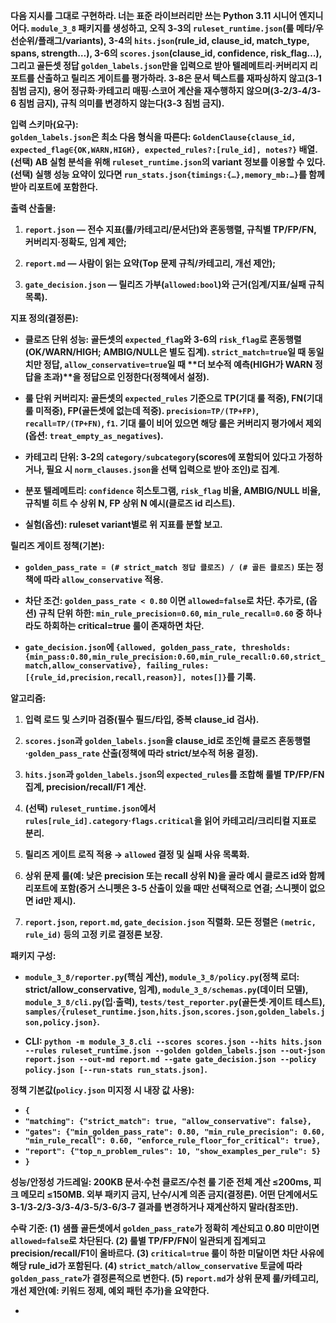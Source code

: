 **다음 지시를 그대로 구현하라. 너는 표준 라이브러리만 쓰는 Python 3.11 시니어 엔지니어다. `module_3_8` 패키지를 생성하고, 오직 3-3의 `ruleset_runtime.json`(룰 메타/우선순위/플래그/variants), 3-4의 `hits.json`(rule\_id, clause\_id, match\_type, spans, strength…), 3-6의 `scores.json`(clause\_id, confidence, risk\_flag…), 그리고 골든셋 정답 `golden_labels.json`만을 입력으로 받아 텔레메트리·커버리지 리포트를 산출하고 릴리즈 게이트를 평가하라. 3-8은 문서 텍스트를 재파싱하지 않고(3-1 침범 금지), 용어 정규화·카테고리 매핑·스코어 계산을 재수행하지 않으며(3-2/3-4/3-6 침범 금지), 규칙 의미를 변경하지 않는다(3-3 침범 금지).**

**입력 스키마(요구):**  
 **`golden_labels.json`은 최소 다음 형식을 따른다: `GoldenClause{clause_id, expected_flag∈{OK,WARN,HIGH}, expected_rules?:[rule_id], notes?}` 배열. (선택) AB 실험 분석을 위해 `ruleset_runtime.json`의 variant 정보를 이용할 수 있다. (선택) 실행 성능 요약이 있다면 `run_stats.json{timings:{…},memory_mb:…}`를 함께 받아 리포트에 포함한다.**

**출력 산출물:**

1. **`report.json` — 전수 지표(룰/카테고리/문서단)와 혼동행렬, 규칙별 TP/FP/FN, 커버리지·정확도, 임계 제안;**

2. **`report.md` — 사람이 읽는 요약(Top 문제 규칙/카테고리, 개선 제안);**

3. **`gate_decision.json` — 릴리즈 가부(`allowed:bool`)와 근거(임계/지표/실패 규칙 목록).**

**지표 정의(결정론):**

* **클로즈 단위 성능: 골든셋의 `expected_flag`와 3-6의 `risk_flag`로 혼동행렬(OK/WARN/HIGH; AMBIG/NULL은 별도 집계). `strict_match=true`일 때 동일치만 정답, `allow_conservative=true`일 때 \*\*더 보수적 예측(HIGH가 WARN 정답을 초과)\*\*을 정답으로 인정한다(정책에서 설정).**

* **룰 단위 커버리지: 골든셋의 `expected_rules` 기준으로 TP(기대 룰 적중), FN(기대 룰 미적중), FP(골든셋에 없는데 적중). `precision=TP/(TP+FP)`, `recall=TP/(TP+FN)`, `f1`. 기대 룰이 비어 있으면 해당 룰은 커버리지 평가에서 제외(옵션: `treat_empty_as_negatives`).**

* **카테고리 단위: 3-2의 `category/subcategory`(scores에 포함되어 있다고 가정하거나, 필요 시 `norm_clauses.json`을 선택 입력으로 받아 조인)로 집계.**

* **분포 텔레메트리: `confidence` 히스토그램, `risk_flag` 비율, AMBIG/NULL 비율, 규칙별 히트 수 상위 N, FP 상위 N 예시(클로즈 id 리스트).**

* **실험(옵션): ruleset variant별로 위 지표를 분할 보고.**

**릴리즈 게이트 정책(기본):**

* **`golden_pass_rate = (# strict_match 정답 클로즈) / (# 골든 클로즈)` 또는 정책에 따라 `allow_conservative` 적용.**

* **차단 조건: `golden_pass_rate < 0.80` 이면 `allowed=false`로 차단. 추가로, (옵션) 규칙 단위 하한: `min_rule_precision=0.60`, `min_rule_recall=0.60` 중 하나라도 하회하는 critical=true 룰이 존재하면 차단.**

* **`gate_decision.json`에 `{allowed, golden_pass_rate, thresholds:{min_pass:0.80,min_rule_precision:0.60,min_rule_recall:0.60,strict_match,allow_conservative}, failing_rules:[{rule_id,precision,recall,reason}], notes[]}`를 기록.**

**알고리즘:**

1. **입력 로드 및 스키마 검증(필수 필드/타입, 중복 clause\_id 검사).**

2. **`scores.json`과 `golden_labels.json`을 clause\_id로 조인해 클로즈 혼동행렬·`golden_pass_rate` 산출(정책에 따라 strict/보수적 허용 결정).**

3. **`hits.json`과 `golden_labels.json`의 `expected_rules`를 조합해 룰별 TP/FP/FN 집계, precision/recall/F1 계산.**

4. **(선택) `ruleset_runtime.json`에서 `rules[rule_id].category`·`flags.critical`을 읽어 카테고리/크리티컬 지표로 분리.**

5. **릴리즈 게이트 로직 적용 → `allowed` 결정 및 실패 사유 목록화.**

6. **상위 문제 룰(예: 낮은 precision 또는 recall 상위 N)을 골라 예시 클로즈 id와 함께 리포트에 포함(증거 스니펫은 3-5 산출이 있을 때만 선택적으로 연결; 스니펫이 없으면 id만 제시).**

7. **`report.json`, `report.md`, `gate_decision.json` 직렬화. 모든 정렬은 `(metric, rule_id)` 등의 고정 키로 결정론 보장.**

**패키지 구성:**

* **`module_3_8/reporter.py`(핵심 계산), `module_3_8/policy.py`(정책 로더: strict/allow\_conservative, 임계), `module_3_8/schemas.py`(데이터 모델), `module_3_8/cli.py`(입·출력), `tests/test_reporter.py`(골든셋·게이트 테스트), `samples/{ruleset_runtime.json,hits.json,scores.json,golden_labels.json,policy.json}`.**

* **CLI: `python -m module_3_8.cli --scores scores.json --hits hits.json --rules ruleset_runtime.json --golden golden_labels.json --out-json report.json --out-md report.md --gate gate_decision.json --policy policy.json [--run-stats run_stats.json]`.**

**정책 기본값(`policy.json` 미지정 시 내장 값 사용):**

* **`{`**  
*   **`"matching": {"strict_match": true, "allow_conservative": false},`**  
*   **`"gates": {"min_golden_pass_rate": 0.80, "min_rule_precision": 0.60, "min_rule_recall": 0.60, "enforce_rule_floor_for_critical": true},`**  
*   **`"report": {"top_n_problem_rules": 10, "show_examples_per_rule": 5}`**  
* **`}`**


**성능/안정성 가드레일: 200KB 문서·수천 클로즈/수천 룰 기준 전체 계산 ≤200ms, 피크 메모리 ≤150MB. 외부 패키지 금지, 난수/시계 의존 금지(결정론). 어떤 단계에서도 3-1/3-2/3-3/3-4/3-5/3-6/3-7 결과를 변경하거나 재계산하지 말라(참조만).**

**수락 기준: (1) 샘플 골든셋에서 `golden_pass_rate`가 정확히 계산되고 0.80 미만이면 `allowed=false`로 차단된다. (2) 룰별 TP/FP/FN이 일관되게 집계되고 precision/recall/F1이 올바르다. (3) `critical=true` 룰이 하한 미달이면 차단 사유에 해당 rule\_id가 포함된다. (4) `strict_match/allow_conservative` 토글에 따라 `golden_pass_rate`가 결정론적으로 변한다. (5) `report.md`가 상위 문제 룰/카테고리, 개선 제안(예: 키워드 정제, 예외 패턴 추가)을 요약한다.**

* 

